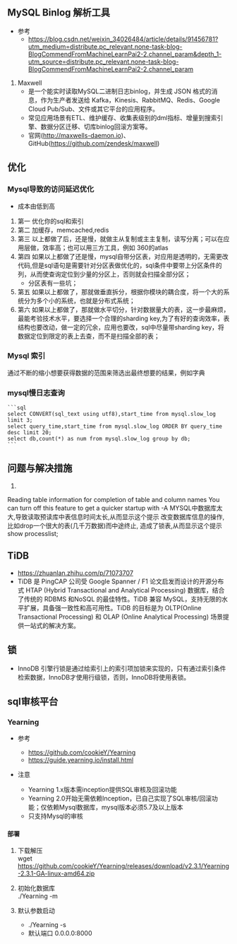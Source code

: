
## MySQL Binlog 解析工具
- 参考 
    - https://blog.csdn.net/weixin_34026484/article/details/91456781?utm_medium=distribute.pc_relevant.none-task-blog-BlogCommendFromMachineLearnPai2-2.channel_param&depth_1-utm_source=distribute.pc_relevant.none-task-blog-BlogCommendFromMachineLearnPai2-2.channel_param

1. Maxwell
    - 是一个能实时读取MySQL二进制日志binlog，并生成 JSON 格式的消息，作为生产者发送给 Kafka，Kinesis、RabbitMQ、Redis、Google Cloud Pub/Sub、文件或其它平台的应用程序。
    - 常见应用场景有ETL、维护缓存、收集表级别的dml指标、增量到搜索引擎、数据分区迁移、切库binlog回滚方案等。
    - 官网(http://maxwells-daemon.io)、GitHub(https://github.com/zendesk/maxwell)

## 优化
### Mysql导致的访问延迟优化
- 成本由低到高

1. 第一 优化你的sql和索引
2. 第二 加缓存，memcached,redis
3. 第三 以上都做了后，还是慢，就做主从复制或主主复制，读写分离；可以在应用层做，效率高；也可以用三方工具，例如 360的atlas
4. 第四 如果以上都做了还是慢，mysql自带分区表，对应用是透明的，无需更改代码,但是sql语句是需要针对分区表做优化的，sql条件中要带上分区条件的列，从而使查询定位到少量的分区上，否则就会扫描全部分区； 
    - 分区表有一些坑；
5. 第五 如果以上都做了，那就做垂直拆分，根据你模块的耦合度，将一个大的系统分为多个小的系统，也就是分布式系统；
6. 第六 如果以上都做了，那就做水平切分，针对数据量大的表，这一步最麻烦，最能考验技术水平，要选择一个合理的sharding key,为了有好的查询效率，表结构也要改动，做一定的冗余，应用也要改，sql中尽量带sharding key，将数据定位到限定的表上去查，而不是扫描全部的表；

### Mysql 索引
通过不断的缩小想要获得数据的范围来筛选出最终想要的结果，例如字典

### mysql慢日志查询

    ```sql
    select CONVERT(sql_text using utf8),start_time from mysql.slow_log limit 3;
    select query_time,start_time from mysql.slow_log ORDER BY query_time desc limit 20;
    select db,count(*) as num from mysql.slow_log group by db;
    ```

## 问题与解决措施
1. 
Reading table information for completion of table and column names 
You can turn off this feature to get a quicker startup with -A
MYSQL中数据库太大,导致读取预读库中表信息时间太长,从而显示这个提示 
改变数据库信息的操作,比如drop一个很大的表(几千万数据)而中途终止, 造成了锁表,从而显示这个提示  show processlist;


## TiDB
- https://zhuanlan.zhihu.com/p/71073707
- TiDB 是 PingCAP 公司受 Google Spanner / F1 论文启发而设计的开源分布式 HTAP (Hybrid Transactional and Analytical Processing) 数据库，结合了传统的 RDBMS 和NoSQL 的最佳特性。TiDB 兼容 MySQL，支持无限的水平扩展，具备强一致性和高可用性。TiDB 的目标是为 OLTP(Online Transactional Processing) 和 OLAP (Online Analytical Processing) 场景提供一站式的解决方案。

## 锁
- InnoDB 引擎行锁是通过给索引上的索引项加锁来实现的，只有通过索引条件检索数据，InnoDB才使用行级锁，否则，InnoDB将使用表锁。

## sql审核平台
### Yearning
- 参考
    - https://github.com/cookieY/Yearning
    - https://guide.yearning.io/install.html

- 注意
    - Yearning 1.x版本需inception提供SQL审核及回滚功能
    - Yearning 2.0开始无需依赖Inception，已自己实现了SQL审核/回滚功能；仅依赖Mysql数据库，mysql版本必须5.7及以上版本
    - 只支持Mysql的审核
#### 部署
1. 下载解压  
wget https://github.com/cookieY/Yearning/releases/download/v2.3.1/Yearning-2.3.1-GA-linux-amd64.zip

2. 初始化数据库  
./Yearning -m

3. 默认参数启动  
    - ./Yearning -s
    - 默认端口 0.0.0.0:8000
